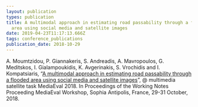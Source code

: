 ```yaml
---
layout: publication
types: publication
title: A multimodal approach in estimating road passability through a flooded
  area using social media and satellite images
date: 2019-04-23T11:17:13.666Z
tags: conference_publications
publication_date: 2018-10-29
---
```

A. Moumtzidou, P. Giannakeris, S. Andreadis, A. Mavropoulos, G. Meditskos, I. Gialampoukidis, K. Avgerinakis, S. Vrochidis and I. Kompatsiaris, “[A multimodal approach in estimating road passability through a flooded area using social media and satellite images](https://zenodo.org/record/2540398#.X2CxgsBS9PY)”, @ multimedia satellite task MediaEval 2018. In Proceedings of the Working Notes Proceeding MediaEval Workshop, Sophia Antipolis, France, 29-31 October, 2018.